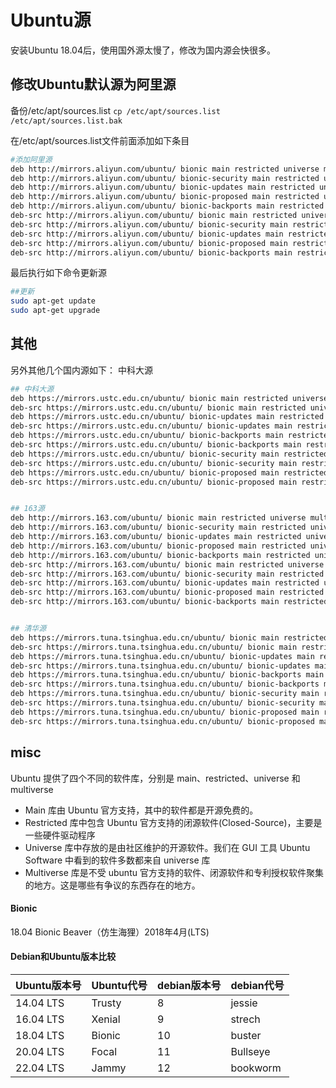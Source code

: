 # Ubuntu源
安装Ubuntu 18.04后，使用国外源太慢了，修改为国内源会快很多。

## 修改Ubuntu默认源为阿里源

备份/etc/apt/sources.list
`cp /etc/apt/sources.list /etc/apt/sources.list.bak`

在/etc/apt/sources.list文件前面添加如下条目
``` bash
#添加阿里源
deb http://mirrors.aliyun.com/ubuntu/ bionic main restricted universe multiverse
deb http://mirrors.aliyun.com/ubuntu/ bionic-security main restricted universe multiverse
deb http://mirrors.aliyun.com/ubuntu/ bionic-updates main restricted universe multiverse
deb http://mirrors.aliyun.com/ubuntu/ bionic-proposed main restricted universe multiverse
deb http://mirrors.aliyun.com/ubuntu/ bionic-backports main restricted universe multiverse
deb-src http://mirrors.aliyun.com/ubuntu/ bionic main restricted universe multiverse
deb-src http://mirrors.aliyun.com/ubuntu/ bionic-security main restricted universe multiverse
deb-src http://mirrors.aliyun.com/ubuntu/ bionic-updates main restricted universe multiverse
deb-src http://mirrors.aliyun.com/ubuntu/ bionic-proposed main restricted universe multiverse
deb-src http://mirrors.aliyun.com/ubuntu/ bionic-backports main restricted universe multiverse
```
最后执行如下命令更新源
``` bash
##更新
sudo apt-get update
sudo apt-get upgrade
```
## 其他
另外其他几个国内源如下：
中科大源
``` bash
## 中科大源
deb https://mirrors.ustc.edu.cn/ubuntu/ bionic main restricted universe multiverse
deb-src https://mirrors.ustc.edu.cn/ubuntu/ bionic main restricted universe multiverse
deb https://mirrors.ustc.edu.cn/ubuntu/ bionic-updates main restricted universe multiverse
deb-src https://mirrors.ustc.edu.cn/ubuntu/ bionic-updates main restricted universe multiverse
deb https://mirrors.ustc.edu.cn/ubuntu/ bionic-backports main restricted universe multiverse
deb-src https://mirrors.ustc.edu.cn/ubuntu/ bionic-backports main restricted universe multiverse
deb https://mirrors.ustc.edu.cn/ubuntu/ bionic-security main restricted universe multiverse
deb-src https://mirrors.ustc.edu.cn/ubuntu/ bionic-security main restricted universe multiverse
deb https://mirrors.ustc.edu.cn/ubuntu/ bionic-proposed main restricted universe multiverse
deb-src https://mirrors.ustc.edu.cn/ubuntu/ bionic-proposed main restricted universe multiverse


## 163源
deb http://mirrors.163.com/ubuntu/ bionic main restricted universe multiverse
deb http://mirrors.163.com/ubuntu/ bionic-security main restricted universe multiverse
deb http://mirrors.163.com/ubuntu/ bionic-updates main restricted universe multiverse
deb http://mirrors.163.com/ubuntu/ bionic-proposed main restricted universe multiverse
deb http://mirrors.163.com/ubuntu/ bionic-backports main restricted universe multiverse
deb-src http://mirrors.163.com/ubuntu/ bionic main restricted universe multiverse
deb-src http://mirrors.163.com/ubuntu/ bionic-security main restricted universe multiverse
deb-src http://mirrors.163.com/ubuntu/ bionic-updates main restricted universe multiverse
deb-src http://mirrors.163.com/ubuntu/ bionic-proposed main restricted universe multiverse
deb-src http://mirrors.163.com/ubuntu/ bionic-backports main restricted universe multiverse


## 清华源
deb https://mirrors.tuna.tsinghua.edu.cn/ubuntu/ bionic main restricted universe multiverse
deb-src https://mirrors.tuna.tsinghua.edu.cn/ubuntu/ bionic main restricted universe multiverse
deb https://mirrors.tuna.tsinghua.edu.cn/ubuntu/ bionic-updates main restricted universe multiverse
deb-src https://mirrors.tuna.tsinghua.edu.cn/ubuntu/ bionic-updates main restricted universe multiverse
deb https://mirrors.tuna.tsinghua.edu.cn/ubuntu/ bionic-backports main restricted universe multiverse
deb-src https://mirrors.tuna.tsinghua.edu.cn/ubuntu/ bionic-backports main restricted universe multiverse
deb https://mirrors.tuna.tsinghua.edu.cn/ubuntu/ bionic-security main restricted universe multiverse
deb-src https://mirrors.tuna.tsinghua.edu.cn/ubuntu/ bionic-security main restricted universe multiverse
deb https://mirrors.tuna.tsinghua.edu.cn/ubuntu/ bionic-proposed main restricted universe multiverse
deb-src https://mirrors.tuna.tsinghua.edu.cn/ubuntu/ bionic-proposed main restricted universe multiverse
```
## misc

Ubuntu 提供了四个不同的软件库，分别是 main、restricted、universe 和 multiverse

- Main 库由 Ubuntu 官方支持，其中的软件都是开源免费的。
- Restricted 库中包含 Ubuntu 官方支持的闭源软件(Closed-Source)，主要是一些硬件驱动程序
- Universe 库中存放的是由社区维护的开源软件。我们在 GUI 工具 Ubuntu Software 中看到的软件多数都来自 universe 库
- Multiverse 库是不受 ubuntu 官方支持的软件、闭源软件和专利授权软件聚集的地方。这是哪些有争议的东西存在的地方。


#### Bionic
18.04 Bionic Beaver（仿生海狸）2018年4月(LTS)

#### Debian和Ubuntu版本比较
|Ubuntu版本号|	Ubuntu代号	|debian版本号	|debian代号|
|---|---|---|---|
|14.04 LTS	|Trusty |       	8|	jessie|
|16.04 LTS	|Xenial	|9	|strech|
|18.04 LTS	|Bionic	|10	|buster|
|20.04 LTS	|Focal	|11	|Bullseye|
|22.04 LTS	|Jammy	|12	|bookworm|